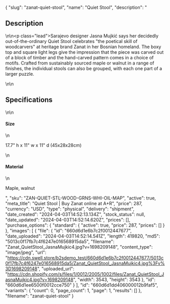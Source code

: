 {
  "slug": "zanat-quiet-stool",
  "name": "Quiet Stool",
  "description": "<h2>Description</h2>\n<!-- split -->\n<p class=\"lead\">Sarajevo designer Jasna Mujkić says her decidedly out-of-the-ordinary Quiet Stool celebrates \"the poetical skill of woodcarvers\" at heritage brand Zanat in her Bosnian homeland. The boxy top and square light legs give the impression that the piece was carved out of a block of timber and the hand-carved pattern comes in a choice of motifs. Crafted from sustainably sourced maple or walnut in a range of finishes, the individual stools can also be grouped, with each one part of a larger puzzle.</p>\n<!-- split -->\n<h2>Specifications</h2>\n<!-- split -->\n<h4>Size</h4>\n<p>17.7\" h x 11\" w x 11\" d (45x28x28cm)</p>\n<h4>Material</h4>\n<p>Maple, walnut</p>",
  "sku": "ZAN-QUIET-STL-WOOD-GRNS-WHI-OIL-MAP",
  "active": true,
  "meta_title": "Quiet Stool | Buy Zanat online at A+R",
  "price": 287,
  "currency": "USD",
  "type": "physical",
  "delivery": "shipment",
  "date_created": "2024-04-03T14:52:13.134Z",
  "stock_status": null,
  "date_updated": "2024-04-03T14:52:14.620Z",
  "prices": [],
  "purchase_options": {
    "standard": {
      "active": true,
      "price": 287,
      "prices": []
    }
  },
  "images": [
    {
      "file": {
        "id": "660d6d1e6b7c2f0012447677",
        "date_uploaded": "2024-04-03T14:52:14.541Z",
        "length": 419820,
        "md5": "5013c0f17fb7c4f6247e016568915da5",
        "filename": "Zanat_QuietStool_JasnaMujkic4.jpg?v=1698209148",
        "content_type": "image/jpeg",
        "url": "https://cdn.swell.store/b2sdemo_test/660d6d1e6b7c2f0012447677/5013c0f17fb7c4f6247e016568915da5/Zanat_QuietStool_JasnaMujkic4.jpg%3Fv%3D1698209148",
        "uploaded_url": "https://cdn.shopify.com/s/files/1/0012/2005/1002/files/Zanat_QuietStool_JasnaMujkic4.jpg?v=1698209148",
        "width": 3543,
        "height": 3543
      },
      "id": "660d6d1ee6500f0012cce750"
    }
  ],
  "id": "660d6d1dd406000012b9faf5",
  "variants": {
    "count": 0,
    "page_count": 1,
    "page": 1,
    "results": []
  },
  "filename": "zanat-quiet-stool"
}
